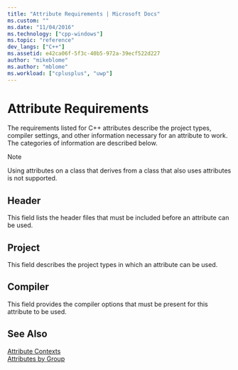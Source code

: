 ```yaml
---
title: "Attribute Requirements | Microsoft Docs"
ms.custom: ""
ms.date: "11/04/2016"
ms.technology: ["cpp-windows"]
ms.topic: "reference"
dev_langs: ["C++"]
ms.assetid: e42ca06f-5f3c-40b5-972a-39ecf522d227
author: "mikeblome"
ms.author: "mblome"
ms.workload: ["cplusplus", "uwp"]
---
```

# Attribute Requirements
The requirements listed for C++ attributes describe the project types, compiler settings, and other information necessary for an attribute to work. The categories of information are described below.
  
> [!NOTE]
> Using attributes on a class that derives from a class that also uses attributes is not supported.
  
## Header
 This field lists the header files that must be included before an attribute can be used.
  
## Project
 This field describes the project types in which an attribute can be used.
  
## Compiler
 This field provides the compiler options that must be present for this attribute to be used.
  
## See Also
 [Attribute Contexts](../windows/attribute-contexts.md)  
 [Attributes by Group](../windows/attributes-by-group.md)